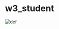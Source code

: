 # w3_student
![def](https://user-images.githubusercontent.com/71311738/174433284-cd8fc08c-7736-45af-807b-4c526fc5985d.jpeg)
